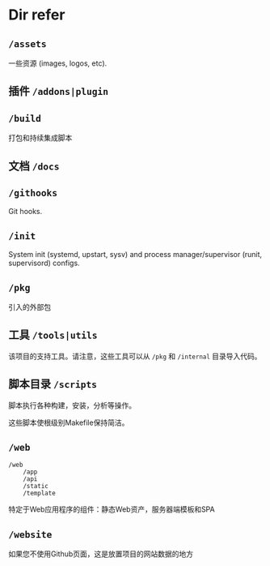 # Dir refer

## `/assets`

一些资源 (images, logos, etc).

## 插件 `/addons|plugin`

## `/build`

打包和持续集成脚本

## 文档 `/docs`    

## `/githooks`

Git hooks.

## `/init`

System init (systemd, upstart, sysv) and process manager/supervisor (runit, supervisord) configs.

## `/pkg`     

引入的外部包

## 工具 `/tools|utils`    

该项目的支持工具。请注意，这些工具可以从 `/pkg` 和 `/internal` 目录导入代码。

## 脚本目录 `/scripts`

脚本执行各种构建，安装，分析等操作。

这些脚本使根级别Makefile保持简洁。

## `/web`

```text
/web
    /app
    /api
    /static
    /template
```

特定于Web应用程序的组件：静态Web资产，服务器端模板和SPA

## `/website`

如果您不使用Github页面，这是放置项目的网站数据的地方
